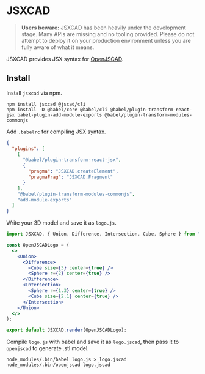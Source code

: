 # JSXCAD

> **Users beware:** JSXCAD has been heavily under the development stage. Many APIs are missing and no tooling provided. Please do not attempt to deploy it on your production environment unless you are fully aware of what it means.

JSXCAD provides JSX syntax for [OpenJSCAD](https://github.com/jscad/OpenJSCAD.org).

## Install

Install `jsxcad` via npm.

```shell
npm install jsxcad @jscad/cli
npm install -D @babel/core @babel/cli @babel/plugin-transform-react-jsx babel-plugin-add-module-exports @babel/plugin-transform-modules-commonjs
```

Add `.babelrc` for compiling JSX syntax.

```json
{
  "plugins": [
    [
      "@babel/plugin-transform-react-jsx",
      {
        "pragma": "JSXCAD.createElement",
        "pragmaFrag": "JSXCAD.Fragment"
      }
    ],
    "@babel/plugin-transform-modules-commonjs",
    "add-module-exports"
  ]
}
```

Write your 3D model and save it as `logo.js`.

```jsx
import JSXCAD, { Union, Difference, Intersection, Cube, Sphere } from "jsxcad";

const OpenJSCADLogo = (
  <>
    <Union>
      <Difference>
        <Cube size={3} center={true} />
        <Sphere r={2} center={true} />
      </Difference>
      <Intersection>
        <Sphere r={1.3} center={true} />
        <Cube size={2.1} center={true} />
      </Intersection>
    </Union>
  </>
);

export default JSXCAD.render(OpenJSCADLogo);
```

Compile `logo.js` with babel and save it as `logo.jscad`, then pass it to `openjscad` to generate .stl model.

```shell
node_modules/.bin/babel logo.js > logo.jscad
node_modules/.bin/openjscad logo.jscad
```
